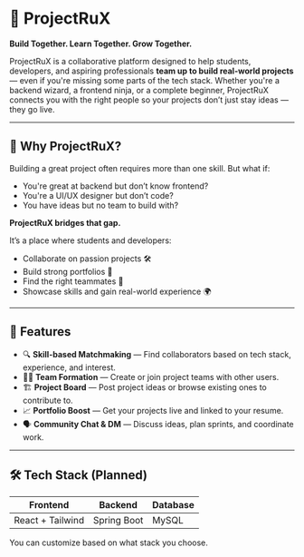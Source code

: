 # 🚀 ProjectRuX

**Build Together. Learn Together. Grow Together.**

ProjectRuX is a collaborative platform designed to help students, developers, and aspiring professionals **team up to build real-world projects** — even if you're missing some parts of the tech stack. Whether you're a backend wizard, a frontend ninja, or a complete beginner, ProjectRuX connects you with the right people so your projects don’t just stay ideas — they go live.

---

## 🎯 Why ProjectRuX?

Building a great project often requires more than one skill. But what if:

- You're great at backend but don’t know frontend?
- You're a UI/UX designer but don’t code?
- You have ideas but no team to build with?

**ProjectRuX bridges that gap.**

It’s a place where students and developers:
- Collaborate on passion projects 🛠️
- Build strong portfolios 📁
- Find the right teammates 🤝
- Showcase skills and gain real-world experience 🌍

---

## 🧩 Features

- 🔍 **Skill-based Matchmaking** — Find collaborators based on tech stack, experience, and interest.
- 🧑‍💻 **Team Formation** — Create or join project teams with other users.
- 🏗️ **Project Board** — Post project ideas or browse existing ones to contribute to.
- 📈 **Portfolio Boost** — Get your projects live and linked to your resume.
- 🗣️ **Community Chat & DM** — Discuss ideas, plan sprints, and coordinate work.

---

## 🛠️ Tech Stack (Planned)

| Frontend         | Backend     | Database |
|------------------|-------------|----------|
| React + Tailwind | Spring Boot | MySQL    |


You can customize based on what stack you choose.
